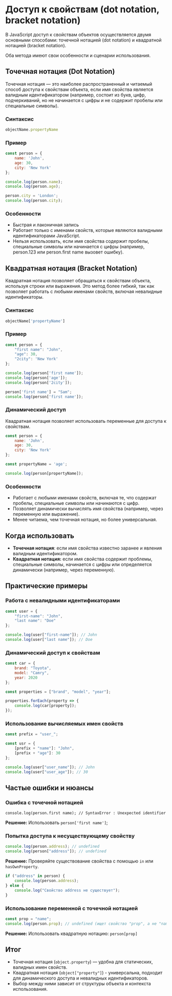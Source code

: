 # Доступ к свойствам (dot notation, bracket notation)

В JavaScript доступ к свойствам объектов осуществляется двумя основными способами: точечной нотацией (dot notation) и
квадратной нотацией (bracket notation).

Оба метода имеют свои особенности и сценарии использования.

## Точечная нотация (Dot Notation)

Точечная нотация — это наиболее распространенный и читаемый способ доступа к свойствам объекта, если имя свойства
является валидным идентификатором (например, состоит из букв, цифр, подчеркиваний, но не начинается с цифры и не
содержит пробелы или специальные символы).

### Синтаксис

```js
objectName.propertyName
```

### Пример

```js
const person = {
    name: 'John',
    age: 30,
    city: 'New York'
};

console.log(person.name);
console.log(person.age);

person.city = 'London';
console.log(person.city);
```

### Особенности

* Быстрая и лаконичная запись
* Работает только с именами свойств, которые являются валидными идентификаторами JavaScript.
* Нельзя использовать, если имя свойства содержит пробелы, специальные символы или начинается с цифры (например,
  person.123 или person.first name вызовет ошибку).

## Квадратная нотация (Bracket Notation)

Квадратная нотация позволяет обращаться к свойствам объекта, используя строки или выражения. Это метод более гибкий, так
как позволяет работать с любыми именами свойств, включая невалидные идентификаторы.

### Синтаксис

```js
objectName['propertyName']
```

### Пример

```js
const person = {
    "first name": "John",
    "age": 30,
    "2city": 'New York'
};

console.log(person['first name']);
console.log(person['age']);
console.log(person['2city']);

person['first name'] = "Sam";
console.log(person['first name']);
```

### Динамический доступ

Квадратная нотация позволяет использовать переменные для доступа к свойствам.

```js
const person = {
    name: 'John',
    age: 30,
    city: 'New York'
};

const propertyName = 'age';

console.log(person[propertyName]);
```

### Особенности

* Работает с любыми именами свойств, включая те, что содержат пробелы, специальные символы или начинаются с цифр.
* Позволяет динамически вычислять имя свойства (например, через переменную или выражение).
* Менее читаема, чем точечная нотация, но более универсальная.

## Когда использовать

* **Точечная нотация**: если имя свойства известно заранее и явления валидным идентификатором.
* **Квадратная нотация:** если имя свойства содержит проблемы, специальные символы, начинается с цифры или определяется
  динамически (например, через переменную).

## Практические примеры

### Работа с невалидными идентификаторами

```js
const user = {
    "first-name": "John",
    "last name": "Doe"
};

console.log(user["first-name"]); // John
console.log(user["last name"]); // Doe
```

### Динамический доступ к свойствам

```js
const car = {
    brand: "Toyota",
    model: "Camry",
    year: 2020
};

const properties = ["brand", "model", "year"];

properties.forEach(property => {
    console.log(car[property]);
});
```

### Использование вычисляемых имен свойств

```js
const prefix = "user_";

const usr = {
    [prefix + "name"]: "John",
    [prefix + "age"]: 30
};

console.log(user["user_name"]); // John
console.log(user["user_age"]); // 30
```

## Частые ошибки и нюансы

### Ошибка с точечной нотацией

```
console.log(person.first name); // SyntaxError : Unexpected identifier
```

**Решение:** Использовать `person['first name']`;

### Попытка доступа к несуществующему свойству

```js
console.log(person.address); // undefined
console.log(person["address"]); // undefined
```

**Решение:** Проверяйте существование свойства с помощью `in` или `hasOwnProperty`.

```js
if ("address" in person) {
    console.log(person.address);
} else {
    console.log("Свойство address не существует");
}
```

### Использование переменной с точечной нотацией

```js
const prop = "name";
console.log(person.prop); // undefined (ищет свойство "prop", а не "name")
```

**Решение:** Использовать квадратную нотацию: `person[prop]`

## Итог

* Точечная нотация (`object.property`) — удобна для статических, валидных имен свойств.
* Квадратная нотация (`object["property"]`) - универсальна, подходит для динамического доступа и невалидных
  идентификаторов.
* Выбор между ними зависит от структуры объекта и контекста использования.